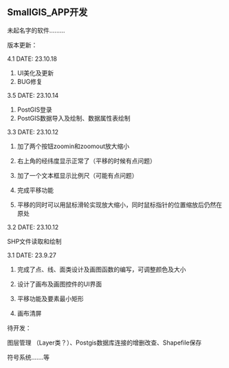 ## SmallGIS_APP开发

未起名字的软件.........

版本更新：

4.1 DATE: 23.10.18

1. UI美化及更新
2. BUG修复

3.5 DATE: 23.10.14

1. PostGIS登录
2. PostGIS数据导入及绘制、数据属性表绘制

3.3 DATE: 23.10.12

1. 加了两个按钮zoomin和zoomout放大缩小

2. 右上角的经纬度显示正常了（平移的时候有点问题）

3. 加了一个文本框显示比例尺（可能有点问题）
4. 完成平移功能
5. 平移的同时可以用鼠标滑轮实现放大缩小，同时鼠标指针的位置缩放后仍然在原处

3.2 DATE: 23.10.12

SHP文件读取和绘制

3.1 DATE: 23.9.27

1. 完成了点、线、面类设计及画图函数的编写，可调整颜色及大小

2. 设计了画布及画图控件的UI界面

3. 平移功能及要素最小矩形

4. 画布清屏





待开发：

图层管理 （Layer类？）、Postgis数据库连接的增删改查、Shapefile保存

符号系统.......等

